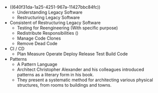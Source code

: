 - ((640f31da-1a25-4251-967a-11427bbc84fc))
	- Understanding Legacy Software
	- Restructuring Legacy Software
- Consistent of Restructuring Legacy Software
	- Testing for Reengineering (With specific purpose)
	- Redistribute Responsibilities ()
	- Manage Code Clones
	- Remove Dead Code
- CI / CD
	- Plan Measure Operate Deploy Release Test Build Code
- Patterns
	- A Pattern Language
	- Architect Christopher Alexander and his colleagues introduced patterns as a literary form in his book.
	- They present a systematic method for architecting various physical structures, from rooms to buildings and towns.